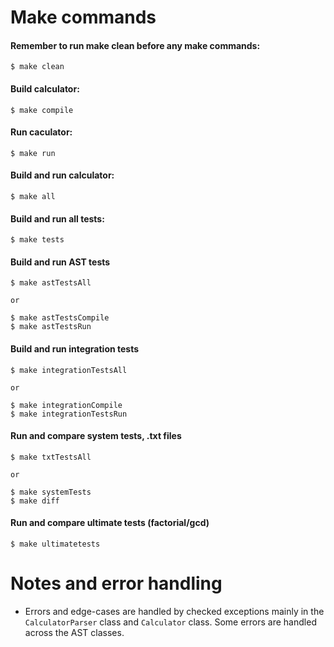 # Make commands
#### Remember to run make clean before any make commands: 
```
$ make clean
```
   #### Build calculator:
   ```
   $ make compile
   ```
   #### Run caculator:
   ```
   $ make run
   ```
   #### Build and run calculator:
   ``` 
   $ make all
   ```
   #### Build and run all tests:
   ```
   $ make tests
   ```
   #### Build and run AST tests
   ```
   $ make astTestsAll

   or

   $ make astTestsCompile
   $ make astTestsRun
   ```
   #### Build and run integration tests
   ```
   $ make integrationTestsAll
   
   or

   $ make integrationCompile
   $ make integrationTestsRun
   ```
   #### Run and compare system tests, .txt files
   ```
   $ make txtTestsAll

   or

   $ make systemTests
   $ make diff
   ```
   #### Run and compare ultimate tests (factorial/gcd)
   ```
   $ make ultimatetests
   ```

 # Notes and error handling

  - Errors and edge-cases are handled by checked exceptions mainly in the `CalculatorParser` class and `Calculator` class. Some errors are handled across the AST classes. 
